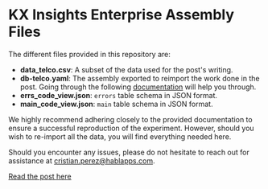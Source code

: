 # KX Insights Enterprise Assembly Files

The different files provided in this repository are:

- **data_telco.csv**: A subset of the data used for the post's writing.
- **db-telco.yaml**: The assembly exported to reimport the work done in the post. Going through the following [documentation](https://code.kx.com/insights/1.8/enterprise/packaging/quickstart.html) will help you through.
- **errs_code_view.json**: `errors` table schema in JSON format.
- **main_code_view.json**: `main` table schema in JSON format.


We highly recommend adhering closely to the provided documentation to ensure a successful reproduction of the experiment. However, should you wish to re-import all the data, you will find everything needed here.

Should you encounter any issues, please do not hesitate to reach out for assistance at cristian.perez@hablapps.com.

[Read the post here](https://www.habla.dev/blog/2024/02/14/Power-Up-Your-Data-Analytics-Insights.html)
